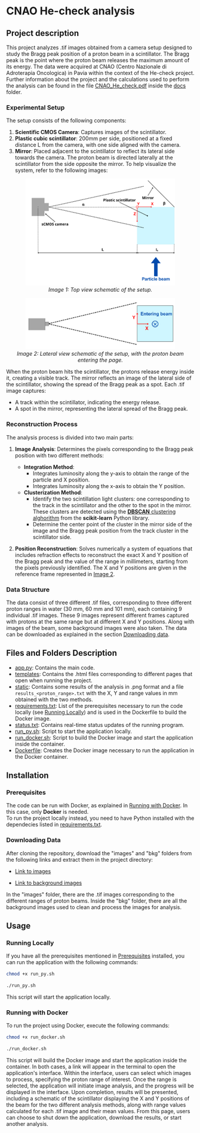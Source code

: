 # CNAO He-check analysis
## Project description

This project analyzes .tif images obtained from a camera setup designed to study the Bragg peak position of a proton beam in a scintillator. The Bragg peak is the point where the proton beam releases the maximum amount of its energy. The data were acquired at CNAO (Centro Nazionale di Adroterapia Oncologica) in Pavia within the context of the He-check project. Further information about the project and the calculations used to perform the analysis can be found in the file [CNAO_He_check.pdf](docs/CNAO_He_check.pdf) inside the  [docs](./docs) folder.

### Experimental Setup

The setup consists of the following components:

1. **Scientific CMOS Camera**: Captures images of the scintillator.
2. **Plastic cubic scintillator**: 200mm per side, positioned at a fixed distance L from the camera, with one side aligned with the camera.
3. **Mirror**: Placed adjacent to the scintillator to reflect its lateral side towards the camera.
The proton beam is directed laterally at the scintillator from the side opposite the mirror.
To help visualize the system, refer to the following images:

<p align="center">
  <img src="docs/setup_beam_mirror.png" alt="Setup Image 1" width="400" />
  <br><em>Image 1: Top view schematic of the setup. </em>
</p>

<p align="center">
  <img src="docs/xy_coord.png" alt="Setup Image 2" width="400" />
  <br><em>Image 2: Lateral view schematic of the setup, with the proton beam entering the page. </em>
</p>

When the proton beam hits the scintillator, the protons release energy inside it, creating a visible track. The mirror reflects an image of the lateral side of the scintillator, showing the spread of the Bragg peak as a spot.
Each .tif image captures:
- A track within the scintillator, indicating the energy release.
- A spot in the mirror, representing the lateral spread of the Bragg peak.

### Reconstruction Process

The analysis process is divided into two main parts:

1. **Image Analysis**:
   Determines the pixels corresponding to the Bragg peak position with two different methods:
   - **Integration Method**:
     - Integrates luminosity along the y-axis to obtain the range of the particle and X position.
     - Integrates luminosity along the x-axis to obtain the Y position.
   - **Clusterization Method**:
     - Identify the two scintillation light clusters: one corresponding to the track in the scintillator and the other to the spot in the mirror. These clusters are detected using the [**DBSCAN** clustering alghorithm](https://scikit-learn.org/stable/modules/clustering.html#dbscan) from the **scikit-learn** Python library.
     - Determine the center point of the cluster in the mirror side of the image and the Bragg peak position from the track cluster in the scintillator side.

2. **Position Reconstruction**:
   Solves numerically a system of equations that includes refraction effects to reconstruct the exact X and Y position of the Bragg peak and the value of the range in millimeters, starting from the pixels previously identified. The X and Y positions are given in the reference frame represented in [Image 2](#experimental-setup).

### Data Structure

The data consist of three different .tif files, corresponding to three different proton ranges in water (30 mm, 60 mm and 101 mm), each containing 9 individual .tif images. These 9 images represent different frames captured with protons at the same range but at different X and Y positions. Along with images of the beam, some background images were also taken. The data can be downloaded as explained in the section [Downloading data](#downloading-data).

## Files and Folders Description

   - [app.py](./app.py): Contains the main code.
   - [templates](./templates): Contains the .html files corresponding to different pages that open when running the project.
   - [static](./static): Contains some results of the analysis in .png format and a file `results_<proton_range>.txt` with the X, Y and range values in mm obtained with the two methods.
   - [requirements.txt](./requirements.txt): List of the prerequisites necessary to run the code locally (see [Running Locally](#running-locally)) and is used in the Dockerfile to build the Docker image.
   - [status.txt](./status.txt): Contains real-time status updates of the running program.
   - [run_py.sh](./run_py.sh): Script to start the application locally.
   - [run_docker.sh](./run_docker.sh): Script to build the Docker image and start the application inside the container.
   - [Dockerfile](./Dockerfile): Creates the Docker image necessary to run the application in the Docker container.

## Installation

### Prerequisites

The code can be run with Docker, as explained in [Running with Docker](#running-with-docker). In this case, only **Docker** is needed.  
To run the project locally instead, you need to have Python installed with the dependecies listed in [requirements.txt](./requirements.txt).

### Downloading Data

After cloning the repository, download the "images" and "bkg" folders from the following links and extract them in the project directory:

- [Link to images](https://drive.google.com/uc?export=download&id=1JeHN8w-iI4_kpuRV74B0942E5eZku1Kn)

- [Link to background images](https://drive.google.com/uc?export=download&id=1zLphs8y7AyetAFWaUnxOKZLpX2sGCNr6)

In the "images" folder, there are the .tif images corresponding to the different ranges of proton beams. Inside the "bkg" folder, there are all the background images used to clean and process the images for analysis. 

## Usage


### Running Locally

If you have all the prerequisites mentioned in [Prerequisites](#prerequisites) installed, you can run the application with the following commands:


   ```bash
   chmod +x run_py.sh
   ```
   ```bash
   ./run_py.sh
   ```

This script will start the application locally.

### Running with Docker

To run the project using Docker, execute the following commands:

```bash
chmod +x run_docker.sh
```
```bash
./run_docker.sh
```

This script will build the Docker image and start the application inside the container.
In both cases, a link will appear in the terminal to open the application's interface. Within the interface, users can select which images to process, specifying the proton range of interest. Once the range is selected, the application will initiate image analysis, and the progress will be displayed in the interface. Upon completion, results will be presented, including a schematic of the scintillator displaying the X and Y positions of the beam for the two different analysis methods, along with range values calculated for each .tif image and their mean values. From this page, users can choose to shut down the application, download the results, or start another analysis.



